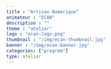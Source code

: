 ```yaml
---
title : "Artisan Numérique"
animateur : "ECAN"
description : ""
theme : "atelier"
logo : "ecan-logo.png"
thumbnail : "/img/ecan-thumbnail.jpg"
banner : "/img/ecan-banner.jpg"
categories: ["program"]
type: atelier
---
```

